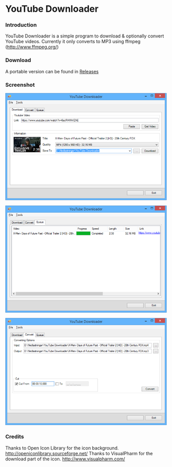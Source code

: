 # YouTube Downloader

### Introduction

YouTube Downloader is a simple program to download & optionally convert YouTube videos. Currently it only converts to MP3 using ffmpeg (http://www.ffmpeg.org/)

### Download

A portable version can be found in [Releases](https://github.com/AlexxEG/YouTube_Downloader/releases)

### Screenshot

![logo](Images/Screenshot1.png)

![logo](Images/Screenshot2.png)

![logo](Images/Screenshot3.png)

### Credits

Thanks to Open Icon Library for the icon background. http://openiconlibrary.sourceforge.net/
Thanks to VisualPharm for the download part of the icon. http://www.visualpharm.com/